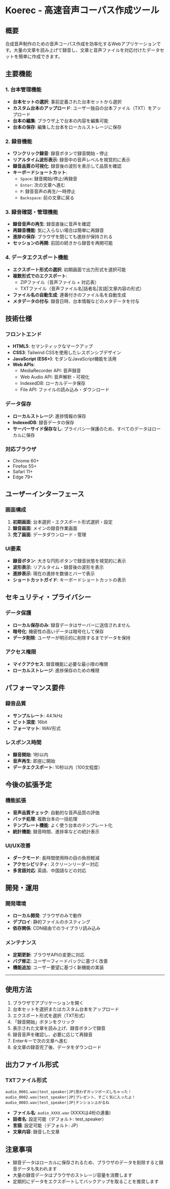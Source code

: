 # Koerec - 高速音声コーパス作成ツール

## 概要
合成音声制作のための音声コーパス作成を効率化するWebアプリケーションです。大量の文章を読み上げて録音し、文章と音声ファイルを対応付けたデータセットを簡単に作成できます。

## 主要機能

### 1. 台本管理機能
- **台本セットの選択**: 事前定義された台本セットから選択
- **カスタム台本のアップロード**: ユーザー独自の台本ファイル（TXT）をアップロード
- **台本の編集**: ブラウザ上で台本の内容を編集可能
- **台本の保存**: 編集した台本をローカルストレージに保存

### 2. 録音機能
- **ワンクリック録音**: 録音ボタンで録音開始・停止
- **リアルタイム波形表示**: 録音中の音声レベルを視覚的に表示
- **録音品質の可視化**: 録音後の波形を表示して品質を確認
- **キーボードショートカット**: 
  - `Space`: 録音開始/停止/再録音
  - `Enter`: 次の文章へ進む
  - `P`: 録音音声の再生/一時停止
  - `Backspace`: 前の文章に戻る

### 3. 録音確認・管理機能
- **録音音声の再生**: 録音直後に音声を確認
- **再録音機能**: 気に入らない場合は簡単に再録音
- **進捗の保存**: ブラウザを閉じても進捗が保持される
- **セッションの再開**: 前回の続きから録音を再開可能

### 4. データエクスポート機能
- **エクスポート形式の選択**: 初期画面で出力形式を選択可能
- **複数形式でのエクスポート**:
  - ZIPファイル（音声ファイル + 対応表）
  - TXTファイル（音声ファイル名|話者名|言語|文章内容の形式）
- **ファイル名の自動生成**: 連番付きのファイル名を自動生成
- **メタデータの付与**: 録音日時、台本情報などのメタデータを付与

## 技術仕様

### フロントエンド
- **HTML5**: セマンティックなマークアップ
- **CSS3**: Tailwind CSSを使用したレスポンシブデザイン
- **JavaScript (ES6+)**: モダンなJavaScript機能を活用
- **Web APIs**:
  - MediaRecorder API: 音声録音
  - Web Audio API: 音声解析・可視化
  - IndexedDB: ローカルデータ保存
  - File API: ファイルの読み込み・ダウンロード

### データ保存
- **ローカルストレージ**: 進捗情報の保存
- **IndexedDB**: 録音データの保存
- **サーバーサイド保存なし**: プライバシー保護のため、すべてのデータはローカルに保存

### 対応ブラウザ
- Chrome 60+
- Firefox 55+
- Safari 11+
- Edge 79+

## ユーザーインターフェース

### 画面構成
1. **初期画面**: 台本選択・エクスポート形式選択・設定
2. **録音画面**: メインの録音作業画面
3. **完了画面**: データダウンロード・管理

### UI要素
- **録音ボタン**: 大きな円形ボタンで録音状態を視覚的に表示
- **波形表示**: リアルタイム・録音後の波形を表示
- **進捗表示**: 現在の進捗を数値とバーで表示
- **ショートカットガイド**: キーボードショートカットの表示

## セキュリティ・プライバシー

### データ保護
- **ローカル保存のみ**: 録音データはサーバーに送信されません
- **暗号化**: 機密性の高いデータは暗号化して保存
- **データ削除**: ユーザーが明示的に削除するまでデータを保持

### アクセス権限
- **マイクアクセス**: 録音機能に必要な最小限の権限
- **ローカルストレージ**: 進捗保存のための権限

## パフォーマンス要件

### 録音品質
- **サンプルレート**: 44.1kHz
- **ビット深度**: 16bit
- **フォーマット**: WAV形式

### レスポンス時間
- **録音開始**: 1秒以内
- **音声再生**: 即座に開始
- **データエクスポート**: 10秒以内（100文程度）

## 今後の拡張予定

### 機能拡張
- **音声品質チェック**: 自動的な音声品質の評価
- **バッチ処理**: 複数台本の一括処理
- **テンプレート機能**: よく使う台本のテンプレート化
- **統計機能**: 録音時間、進捗率などの統計表示

### UI/UX改善
- **ダークモード**: 長時間使用時の目の負担軽減
- **アクセシビリティ**: スクリーンリーダー対応
- **多言語対応**: 英語、中国語などの対応

## 開発・運用

### 開発環境
- **ローカル開発**: ブラウザのみで動作
- **デプロイ**: 静的ファイルのホスティング
- **依存関係**: CDN経由でのライブラリ読み込み

### メンテナンス
- **定期更新**: ブラウザAPIの変更に対応
- **バグ修正**: ユーザーフィードバックに基づく改善
- **機能追加**: ユーザー要望に基づく新機能の実装

---

## 使用方法

1. ブラウザでアプリケーションを開く
2. 台本セットを選択またはカスタム台本をアップロード
3. エクスポート形式を選択（TXT形式）
4. 「録音開始」ボタンをクリック
5. 表示された文章を読み上げ、録音ボタンで録音
6. 録音音声を確認し、必要に応じて再録音
7. Enterキーで次の文章へ進む
8. 全文章の録音完了後、データをダウンロード

## 出力ファイル形式

### TXTファイル形式
```
audio_0001.wav|test_speaker|JP|思わずガッツポーズしちゃった！
audio_0002.wav|test_speaker|JP|プレゼント、すごく気に入ったよ！
audio_0003.wav|test_speaker|JP|テンション上がるね
```

- **ファイル名**: `audio_XXXX.wav` (XXXXは4桁の連番)
- **話者名**: 設定可能（デフォルト: test_speaker）
- **言語**: 設定可能（デフォルト: JP）
- **文章内容**: 録音した文章

## 注意事項

- 録音データはローカルに保存されるため、ブラウザのデータを削除すると録音データも失われます
- 大量の録音データはブラウザのストレージ容量を消費します
- 定期的にデータをエクスポートしてバックアップを取ることを推奨します